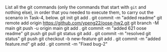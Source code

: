 List all the git commands (only the commands that start with `git` and nothing else), in order that you needed to execute them, to carry out the scenario in Task-4, below.
git init
git add .
git commit -m "added readme"
git remote add origin https://github.com/ypeng22/oose-hw2.git
git branch -M main
git push -u origin main
git add .
git commit -m "added 621 oose readme"
git push
git pull
git status
git add .
git commit -m "resolved git status"
git push
git checkout -b new-feature
git add .
git commit -m "added feature.md"
git add .
git commit -m "Fixed bug-2"